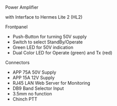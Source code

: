 Power Amplifier

with Interface to Hermes Lite 2 (HL2)

Frontpanel
- Push-Button for turning 50V supply
- Switch to select StandBy/Operate
- Green LED for 50V indication
- Dual Color LED for Operate (green) and Tx (red)

Connectors
- APP 75A 50V Supply
- APP 15A 12V Supply
- RJ45 LAN Web Server for Monitoring
- DB9 Band Selector Input
- 3.5mm no function
- Chinch PTT
